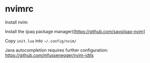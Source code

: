 # nvimrc

Install nvim

Install the (paq package manager)[https://github.com/savq/paq-nvim]

Copy `init.lua` into `~/.config/nvim/`

Java autocompletion requires further configuration: https://github.com/mfussenegger/nvim-jdtls
